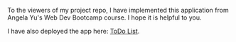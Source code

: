 To the viewers of my project repo,
I have implemented this application from Angela Yu's Web Dev Bootcamp course. I hope it is helpful to you.

I have also deployed the app here: [ToDo List](https://polar-sea-17145.herokuapp.com/).